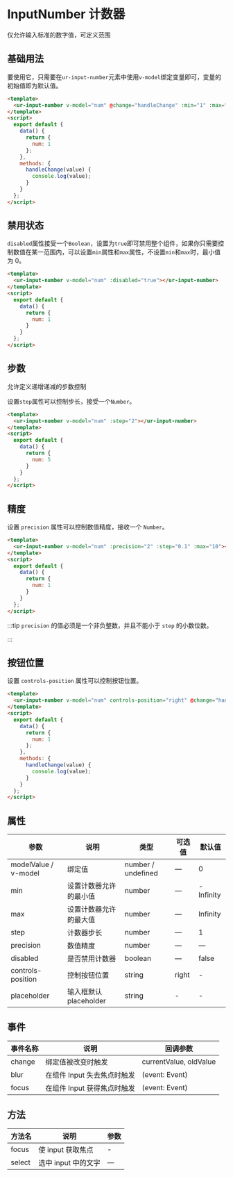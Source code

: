 # InputNumber 计数器

仅允许输入标准的数字值，可定义范围

## 基础用法

要使用它，只需要在`ur-input-number`元素中使用`v-model`绑定变量即可，变量的初始值即为默认值。
```html
<template>
  <ur-input-number v-model="num" @change="handleChange" :min="1" :max="10" label="描述文字"></ur-input-number>
</template>
<script>
  export default {
    data() {
      return {
        num: 1
      };
    },
    methods: {
      handleChange(value) {
        console.log(value);
      }
    }
  };
</script>
```

## 禁用状态

`disabled`属性接受一个`Boolean`，设置为`true`即可禁用整个组件，如果你只需要控制数值在某一范围内，可以设置`min`属性和`max`属性，不设置`min`和`max`时，最小值为 0。

```html
<template>
  <ur-input-number v-model="num" :disabled="true"></ur-input-number>
</template>
<script>
  export default {
    data() {
      return {
        num: 1
      }
    }
  };
</script>
```

## 步数

允许定义递增递减的步数控制

设置`step`属性可以控制步长，接受一个`Number`。

```html
<template>
  <ur-input-number v-model="num" :step="2"></ur-input-number>
</template>
<script>
  export default {
    data() {
      return {
        num: 5
      }
    }
  };
</script>
```

## 精度

设置 `precision` 属性可以控制数值精度，接收一个 `Number`。

```html
<template>
  <ur-input-number v-model="num" :precision="2" :step="0.1" :max="10"></ur-input-number>
</template>
<script>
  export default {
    data() {
      return {
        num: 1
      }
    }
  };
</script>
```

:::tip
`precision` 的值必须是一个非负整数，并且不能小于 `step` 的小数位数。

:::

## 按钮位置

设置 `controls-position` 属性可以控制按钮位置。
```html
<template>
  <ur-input-number v-model="num" controls-position="right" @change="handleChange" :min="1" :max="10"></ur-input-number>
</template>
<script>
  export default {
    data() {
      return {
        num: 1
      };
    },
    methods: {
      handleChange(value) {
        console.log(value);
      }
    }
  };
</script>
```

## 属性
| 参数      | 说明          | 类型      | 可选值                           | 默认值  |
|----------|-------------- |----------|--------------------------------  |-------- |
| modelValue / v-model | 绑定值         | number / undefined | — | 0 |
| min      | 设置计数器允许的最小值 | number | — | -Infinity |
| max      | 设置计数器允许的最大值 | number | — | Infinity |
| step     | 计数器步长           | number   | — | 1 |
| precision| 数值精度             | number   | — | — |
| disabled | 是否禁用计数器        | boolean | — | false |
| controls-position | 控制按钮位置 | string | right | - |
| placeholder | 输入框默认 placeholder | string | - | - |

## 事件
| 事件名称 | 说明 | 回调参数 |
|---------|--------|---------|
| change | 绑定值被改变时触发 | currentValue, oldValue |
| blur | 在组件 Input 失去焦点时触发 | (event: Event) |
| focus | 在组件 Input 获得焦点时触发 | (event: Event) |

## 方法
| 方法名 | 说明 | 参数 |
| ---- | ---- | ---- |
| focus | 使 input 获取焦点 | - |
| select | 选中 input 中的文字 | — |